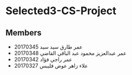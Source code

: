 # Selected3-CS-Project
## Members
 * عمر طارق سيد سيد  20170345  
 * عمر عبدالعزيز محمود عبد الباقي القاضي 20170348  
 * عمر راجي فؤاد 20170342   
 * علاء زاهر عوض فليبس 20170327  
